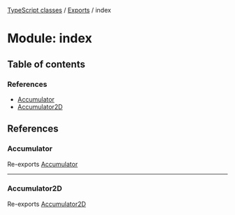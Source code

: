 [TypeScript classes](../index.md) / [Exports](../modules.md) / index

# Module: index

## Table of contents

### References

- [Accumulator](index.md#accumulator)
- [Accumulator2D](index.md#accumulator2d)

## References

### Accumulator

Re-exports [Accumulator](../classes/Accumulator.Accumulator-1.md)

___

### Accumulator2D

Re-exports [Accumulator2D](../classes/Accumulator2D.Accumulator2D-1.md)
